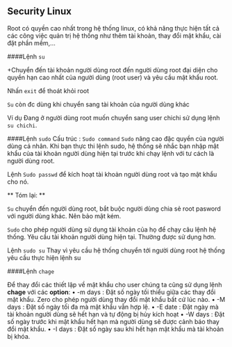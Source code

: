 ## Security Linux

Root có quyền cao nhất trong hệ thống linux, có khả năng thực hiện tất 
cả các công việc quản trị hệ thống như thêm tài khoản, thay đổi mật khẩu,
 cài đặt phần mềm,...
 
####Lệnh `su`

+Chuyển đến tài khoản người dùng root đến người dùng root đại diện cho quyền 
hạn cao nhất của người dùng (root user) và yêu cầu mật khẩu root.

Nhấn `exit` để thoát khỏi root 

`Su` còn đc dùng khi chuyển sang tài khoản của người dùng khác 

Ví dụ Đang ở người dùng root muốn chuyển sang user chichi sử dụng lệnh `su chichi`.

####Lệnh `sudo` 
Cấu trúc : `Sudo command`
`Sudo` nâng cao đặc quyền của người dùng cá nhân. Khi bạn thực thi lệnh sudo, 
hệ thống sẽ nhắc bạn nhập mật khẩu của tài khoản người dùng hiện tại trước 
khi chạy lệnh với tư cách là người dùng root. 

Lệnh `Sudo passwd` để kích hoạt tài khoản người dùng root và tạo mật khẩu cho nó.

** Tóm lại: **

`Su` chuyển đến người dùng root, bắt buộc người dùng chia sẻ root pasword với người dùng khác. Nên bảo mật kém.

`Sudo` cho phép người dùng sử dụng tài khoản của họ để chạy câu lệnh hệ thống. Yêu cầu tài khoản người dùng hiện tại. 
Thường được sử dụng hơn.

Lệnh `sudo su` Thay vì yêu cầu hệ thống chuyển tới người dùng root hệ thống yêu cầu thực hiện lệnh su 

####Lệnh `chage`

Để thay đổi các thiết lập về mật khẩu cho user chúng ta cũng sử dụng lệnh **chage** với các **option**:
•	-m days : Đặt số ngày tối thiểu giữa các thay đổi mật khẩu. 
Zero cho phép người dùng thay đổi mật khẩu bất cứ lúc nào.
•	-M days : Đặt số ngày tối đa mà mật khẩu vẫn hợp lệ.
•	-E date : Đặt ngày mà tài khoản người dùng sẽ hết hạn và tự động bị hủy kích hoạt
•	-W days : Đặt số ngày trước khi mật khẩu hết hạn mà người dùng sẽ được cảnh báo thay đổi mật khẩu.
•	-I days : Đặt số ngày sau khi hết hạn mật khẩu mà tài khoản bị khóa.
